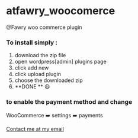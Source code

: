 # atfawry_woocomerce
@Fawry woo commerce plugin
### To install simply : 
1. download the zip file 
2. open wordpress[admin] plugins page
3. click add new 
4. click upload plugin
5. choose the downloaded zip
6. **DONE **  :smiley:


### to enable the payment method and change 
WooCommerce :arrow_right: settings :arrow_right: payments


[Contact me at my email](mailto:info@ash2osh.com)
